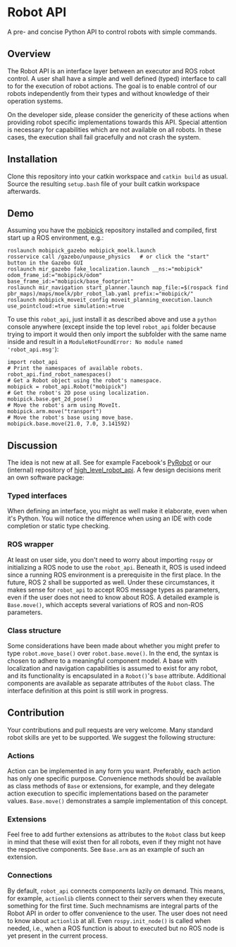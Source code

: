 # Robot API

A pre- and concise Python API to control robots with simple commands.

## Overview

The Robot API is an interface layer between an executor and ROS robot control.
A user shall have a simple and well defined (typed) interface to call to for the
execution of robot actions. The goal is to enable control of our robots
independently from their types and without knowledge of their operation systems.

On the developer side, please consider the genericity of these actions when
providing robot specific implementations towards this API. Special attention
is necessary for capabilities which are not available on all robots. In these
cases, the execution shall fail gracefully and not crash the system.

## Installation

Clone this repository into your catkin workspace and `catkin build` as usual.
Source the resulting `setup.bash` file of your built catkin workspace
afterwards.

## Demo

Assuming you have the [mobipick](https://git.ni.dfki.de/mobipick/mobipick)
repository installed and compiled, first start up a ROS environment, e.g.:

```
roslaunch mobipick_gazebo mobipick_moelk.launch
rosservice call /gazebo/unpause_physics   # or click the "start" button in the Gazebo GUI
roslaunch mir_gazebo fake_localization.launch __ns:="mobipick" odom_frame_id:="mobipick/odom" base_frame_id:="mobipick/base_footprint"
roslaunch mir_navigation start_planner.launch map_file:=$(rospack find pbr_maps)/maps/moelk/pbr_robot_lab.yaml prefix:="mobipick/"
roslaunch mobipick_moveit_config moveit_planning_execution.launch use_pointcloud:=true simulation:=true
```

To use this `robot_api`, just install it as described above and use a `python`
console anywhere (except inside the top level `robot_api` folder because trying
to import it would then only import the subfolder with the same name inside
and result in a `ModuleNotFoundError: No module named 'robot_api.msg'`):

```
import robot_api
# Print the namespaces of available robots.
robot_api.find_robot_namespaces()
# Get a Robot object using the robot's namespace.
mobipick = robot_api.Robot("mobipick")
# Get the robot's 2D pose using localization.
mobipick.base.get_2d_pose()
# Move the robot's arm using MoveIt.
mobipick.arm.move("transport")
# Move the robot's base using move_base.
mobipick.base.move(21.0, 7.0, 3.141592)
```

## Discussion

The idea is not new at all. See for example Facebook's
[PyRobot](https://pyrobot.org/) or our (internal) repository of
[high_level_robot_api](https://git.ni.dfki.de/acting/high_level_robot_api/-/tree/noetic/src/high_level_robot_api).
A few design decisions merit an own software package:

### Typed interfaces

When defining an interface, you might as well make it elaborate, even when it's
Python. You will notice the difference when using an IDE with code completion or
static type checking.

### ROS wrapper

At least on user side, you don't need to worry about importing `rospy` or
initializing a ROS node to use the `robot_api`. Beneath it, ROS is used indeed
since a running ROS environment is a prerequisite in the first place. In the
future, ROS 2 shall be supported as well. Under these circumstances, it makes
sense for `robot_api` to accept ROS message types as parameters, even if the
user does not need to know about ROS. A detailed example is `Base.move()`,
which accepts several variations of ROS and non-ROS parameters.

### Class structure

Some considerations have been made about whether you might prefer to type
`robot.move_base()` over `robot.base.move()`. In the end, the syntax is chosen
to adhere to a meaningful component model. A base with localization and
navigation capabilities is assumed to exist for any robot, and its functionality
is encapsulated in a `Robot()`'s `base` attribute. Additional components are
available as separate attributes of the `Robot` class. The interface definition
at this point is still work in progress.

## Contribution

Your contributions and pull requests are very welcome. Many standard robot
skills are yet to be supported. We suggest the following structure:

### Actions

Action can be implemented in any form you want. Preferably, each action has only
one specific purpose. Convenience methods should be available as class methods of
`Base` or extensions, for example, and they delegate action execution to
specific implementations based on the parameter values. `Base.move()`
demonstrates a sample implementation of this concept.

### Extensions

Feel free to add further extensions as attributes to the `Robot` class but keep
in mind that these will exist then for all robots, even if they might not have
the respective components. See `Base.arm` as an example of such an extension.

### Connections

By default, `robot_api` connects components lazily on demand. This means, for
example, `actionlib` clients connect to their servers when they execute something
for the first time. Such mechnamisms are integral parts of the Robot API in
order to offer convenience to the user. The user does not need to know about
`actionlib` at all. Even `rospy.init_node()` is called when needed, i.e., when
a ROS function is about to executed but no ROS node is yet present in the
current process.
